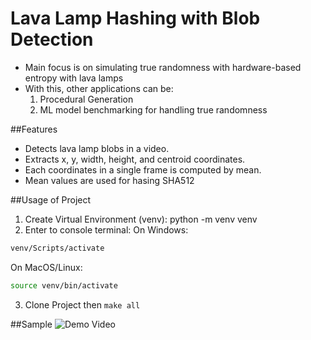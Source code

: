 # Lava Lamp Hashing with Blob Detection
- Main focus is on simulating true randomness with hardware-based entropy with lava lamps
- With this, other applications can be:
    1. Procedural Generation
    2. ML model  benchmarking for handling true randomness

##Features
- Detects lava lamp blobs in a video.
- Extracts x, y, width, height, and centroid coordinates.
- Each coordinates in a single frame is computed by mean.
- Mean values are used for hasing SHA512

##Usage of Project
1. Create Virtual Environment (venv): python -m venv venv
2. Enter to console terminal:
On Windows:
```sh
venv/Scripts/activate
```
On MacOS/Linux:
```sh
source venv/bin/activate
```
3. Clone Project then `make all`

##Sample
![Demo Video](media/sample.gif)
